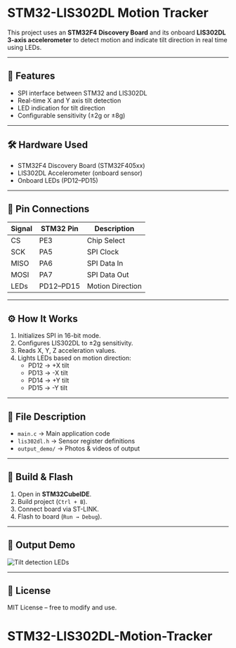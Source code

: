 # STM32-LIS302DL Motion Tracker

This project uses an **STM32F4 Discovery Board** and its onboard **LIS302DL 3-axis accelerometer** to detect motion and indicate tilt direction in real time using LEDs.

---

## 📌 Features
- SPI interface between STM32 and LIS302DL
- Real-time X and Y axis tilt detection
- LED indication for tilt direction
- Configurable sensitivity (±2g or ±8g)

---

## 🛠 Hardware Used
- STM32F4 Discovery Board (STM32F405xx)
- LIS302DL Accelerometer (onboard sensor)
- Onboard LEDs (PD12–PD15)

---

## 🔌 Pin Connections
| Signal | STM32 Pin | Description |
|--------|-----------|-------------|
| CS     | PE3       | Chip Select |
| SCK    | PA5       | SPI Clock   |
| MISO   | PA6       | SPI Data In |
| MOSI   | PA7       | SPI Data Out |
| LEDs   | PD12–PD15 | Motion Direction |

---

## ⚙️ How It Works
1. Initializes SPI in 16-bit mode.
2. Configures LIS302DL to ±2g sensitivity.
3. Reads X, Y, Z acceleration values.
4. Lights LEDs based on motion direction:
   - PD12 → +X tilt
   - PD13 → -X tilt
   - PD14 → +Y tilt
   - PD15 → -Y tilt

---

## 📂 File Description
- `main.c` → Main application code
- `lis302dl.h` → Sensor register definitions
- `output_demo/` → Photos & videos of output

---

## 🚀 Build & Flash
1. Open in **STM32CubeIDE**.
2. Build project (`Ctrl + B`).
3. Connect board via ST-LINK.
4. Flash to board (`Run → Debug`).

---

## 📸 Output Demo
![Tilt detection LEDs](output_demo/tilt_leds.jpg)

---

## 📜 License
MIT License – free to modify and use.
# STM32-LIS302DL-Motion-Tracker
